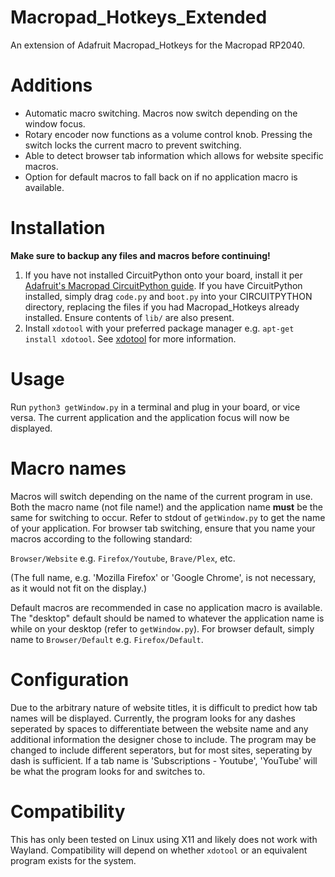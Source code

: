 # Macropad_Hotkeys_Extended
An extension of Adafruit Macropad_Hotkeys for the Macropad RP2040.

# Additions
- Automatic macro switching. Macros now switch depending on the window focus. 
- Rotary encoder now functions as a volume control knob. Pressing the switch locks the current macro to prevent switching.
- Able to detect browser tab information which allows for website specific macros.
- Option for default macros to fall back on if no application macro is available.

# Installation
**Make sure to backup any files and macros before continuing!**
1. If you have not installed CircuitPython onto your board, install it per [Adafruit's Macropad CircuitPython guide](https://learn.adafruit.com/adafruit-macropad-rp2040/circuitpython). If you have CircuitPython installed, simply drag `code.py` and `boot.py` into your CIRCUITPYTHON directory, replacing the files if you had Macropad_Hotkeys already installed. Ensure contents of `lib/` are also present.
2. Install `xdotool` with your preferred package manager e.g. `apt-get install xdotool`. See [xdotool](https://github.com/jordansissel/xdotool) for more information. 

# Usage
Run `python3 getWindow.py` in a terminal and plug in your board, or vice versa. The current application and the application focus will now be displayed.

# Macro names
Macros will switch depending on the name of the current program in use. Both the macro name (not file name!) and the application name **must** be the same for switching to occur. Refer to stdout of `getWindow.py` to get the name of your application.
For browser tab switching, ensure that you name your macros according to the following standard:

` Browser/Website ` e.g. `Firefox/Youtube`, `Brave/Plex`, etc. 

(The full name, e.g. 'Mozilla Firefox' or 'Google Chrome', is not necessary, as it would not fit on the display.) 

Default macros are recommended in case no application macro is available. The "desktop" default should be named to whatever the application name is while on your desktop (refer to `getWindow.py`). For browser default, simply name to `Browser/Default` e.g. `Firefox/Default`. 

# Configuration
Due to the arbitrary nature of website titles, it is difficult to predict how tab names will be displayed. Currently, the program looks for any dashes seperated by spaces to differentiate between the website name and any additional information the designer chose to include. The program may be changed to include different seperators, but for most sites, seperating by dash is sufficient. If a tab name is 'Subscriptions - Youtube', 'YouTube' will be what the program looks for and switches to. 

# Compatibility
This has only been tested on Linux using X11 and likely does not work with Wayland. Compatibility will depend on whether `xdotool` or an equivalent program exists for the system. 
